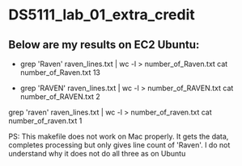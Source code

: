 # DS5111_lab_01_extra_credit

## Below are my results on EC2 Ubuntu:
- grep 'Raven' raven_lines.txt | wc -l > number_of_Raven.txt
cat number_of_Raven.txt
13

- grep 'RAVEN' raven_lines.txt | wc -l > number_of_RAVEN.txt
cat number_of_RAVEN.txt
2

grep 'raven' raven_lines.txt | wc -l > number_of_raven.txt
cat number_of_raven.txt
1



PS: This makefile does not work on Mac properly. It gets the data, completes processing but only gives line count of 'Raven'. I do not understand why it does not do all three as on Ubuntu
